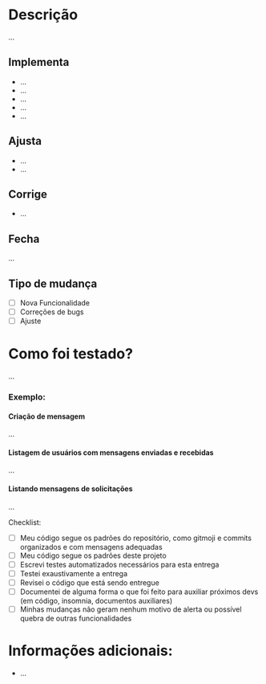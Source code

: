 # Descrição
...

## Implementa
- ...
- ...
- ...
- ...
- ...

## Ajusta
- ...
- ...


## Corrige
- ...

## Fecha
...

## Tipo de mudança
- [ ] Nova Funcionalidade
- [ ] Correções de bugs
- [ ] Ajuste

# Como foi testado?
...

### Exemplo:
#### Criação de mensagem
...

#### Listagem de usuários com mensagens enviadas e recebidas
...

#### Listando mensagens de solicitações
...


Checklist:
- [ ] Meu código segue os padrões do repositório, como gitmoji e commits organizados e com mensagens adequadas
- [ ] Meu código segue os padrões deste projeto
- [ ] Escrevi testes automatizados necessários para esta entrega
- [ ] Testei exaustivamente a entrega
- [ ] Revisei o código que está sendo entregue
- [ ] Documentei de alguma forma o que foi feito para auxiliar próximos devs (em código, insomnia, documentos auxiliares)
- [ ] Minhas mudanças não geram nenhum motivo de alerta ou possível quebra de outras funcionalidades

# Informações adicionais:
- ...
